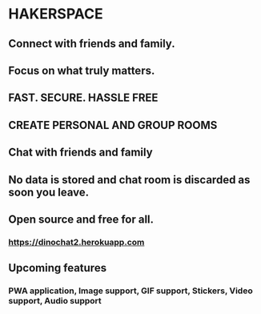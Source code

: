 # HAKERSPACE

## Connect with friends and family.
## Focus on what truly matters.
## FAST. SECURE. HASSLE FREE

## CREATE PERSONAL AND GROUP ROOMS 
## Chat with friends and family
## No data is stored and chat room is discarded as soon you leave.
## Open source and free for all.

### https://dinochat2.herokuapp.com

## Upcoming features
### PWA application, Image support, GIF support, Stickers, Video support, Audio support

